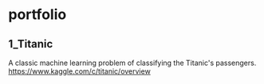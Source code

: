 # portfolio
## 1_Titanic
A classic machine learning problem of classifying the Titanic's passengers.
https://www.kaggle.com/c/titanic/overview

   
